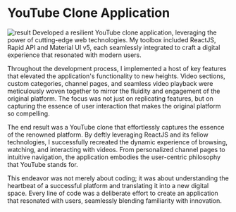 # YouTube Clone Application

![result](https://github.com/RishabhJain2404/YouTube-Clone/assets/127675963/cac54aff-7c66-4810-b705-1c7ac0b10fb7)
Developed a resilient YouTube clone application, leveraging the power of cutting-edge web technologies. My toolbox included ReactJS, Rapid API and Material UI v5, each seamlessly integrated to craft a digital experience that resonated with modern users.

Throughout the development process, I implemented a host of key features that elevated the application's functionality to new heights. Video sections, custom categories, channel pages, and seamless video playback were meticulously woven together to mirror the fluidity and engagement of the original platform. The focus was not just on replicating features, but on capturing the essence of user interaction that makes the original platform so compelling.

The end result was a YouTube clone that effortlessly captures the essence of the renowned platform. By deftly leveraging ReactJS and its fellow technologies, I successfully recreated the dynamic experience of browsing, watching, and interacting with videos. From personalized channel pages to intuitive navigation, the application embodies the user-centric philosophy that YouTube stands for.

This endeavor was not merely about coding; it was about understanding the heartbeat of a successful platform and translating it into a new digital space. Every line of code was a deliberate effort to create an application that resonated with users, seamlessly blending familiarity with innovation.
